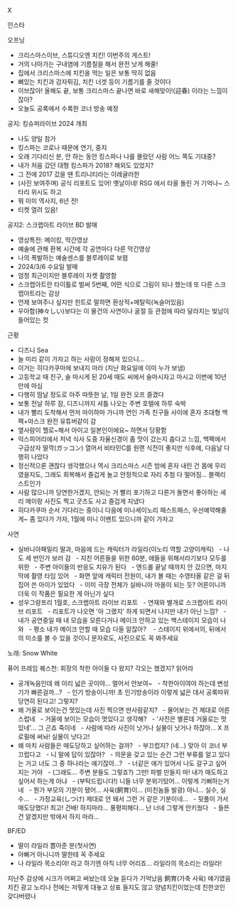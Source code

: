 


X



인스타

오프닝
- 크리스마스이브, 스튜디오엔 치킨! 이번주의 게스트!
- 거의 나아가는 구내염에 기름칠을 해서 완전 낫게 해줄!
- 집에서 크리스마스에 치킨을 먹는 일은 보통 딱히 없음
- 뼈있는 치킨과 감자튀김, 치킨 너겟 등이 기름기를 줄 것이다
- 이브잖아! 올해도 끝, 보통 크리스마스 끝나면 바로 새해맞이!(迎春) 이라는 느낌이잖아?
- 오늘도 공록에서 수록한 코너 방송 예정

공지: 킹슈퍼라이브 2024 개최
- 나도 양일 참가
- 킹스파는 코로나 때문에 연기, 중지
- 오래 기다리신 분, 안 하는 동안 킹스파나 나를 몰랐던 사람 어느 쪽도 기대중?
- 내가 처음 갔던 대형 킹스파가 2018? 해외도 있었지?
- 그 전에 2017 갔을 땐 트리니티라는 이레귤러한
- (사진 보여주며) 공식 리포트도 있어! 옛날이네! RSG 에서 타올 돌린 거 기억나~ 스타리 위시도 하고
- 뭐 이미 역사지, 6년 전! 
- 티켓 열려 있음! 

공지2: 스크랩아트 라이브 BD 발매
- 영상특전: 메이킹, 막간영상
- 예술에 관해 환복 시간에 각 공연마다 다른 막간영상
- 나의 폭발하는 예술센스를 블루레이로 보렴
- 2024/3/6 수요일 발매
- 엄청 최근이지만 블루레이 자켓 촬영함
- 스크랩아트란 타이틀로 벌써 5번째, 어떤 식으로 그림이 되나 했는데 또 다른 스크랩아트라는 감상
- 언제 보여주나 싶지만 힌트로 말하면 환상적+메탈릭(녹슬어있음)
- 우아함(神々しい)보다는 이 물건의 사연이나 굴절 등 관점에 따라 달라지는 빛남이 들어있는 컷

근황
- 디즈니 Sea
- 늘 미리 같이 가자고 하는 사람이 정해져 있으니...
- 이거는 히다카쿠마에 보내지 마라 (지난 화요일에 이미 누가 보냄)
- 고등학교 때 친구, 술 마시게 된 20세 때도 씨에서 술마시자고 마시고 이번에 10년만에 마심
- 다행히 땀날 정도로 아주 따뜻한 날, 1일 완전 오프 즐겼다
- 보통 전날 하루 잠, 디즈니까지 셔틀 나오는 주변 호텔에 하루 숙박
- 내가 빨리 도착해서 먼저 마이하마 가니까 연인 가족 친구들 사이에 혼자 초대형 백팩+마스크 완전 유튜버같이 감
- 옆사람이 헬로~해서 아이고 일본인이에요~ 하면서 당황함
- 익스피어리에서 저녁 식사 도중 자율신경이 좀 맛이 갔는지 춥다고 느낌, 백팩에서 구급상자 딸깍(ガッコン) 열어서 비타민C를 원랜 식전이 좋지만 식후에, 다음날 다행히 나았다
- 정신적으론 괜찮다 생각했으나 역시 크리스마스 시즌 밤에 혼자 내린 건 몸에 무리였을지도, 그래도 회복해서 즐겁게 놀고 안정적으로 자리 추첨 다 떨어짐... 블랙리스트인가
- 사람 많으니까 당연한거겠지, 안되는 거 빨리 포기하고 다른거 돌면서 좋아하는 셰리 메이랑 사진도 찍고 굿즈도 사고 즐겁게 지냈다
- 히다카쿠마 순서 기다리는 중이니 다음에 미나세이노리 패스트패스, 우선예약해줄게~ 좀 있다가 가자, 1월에 미니 이벤트 있으니까 같이 가자고

사연
- 실바니아패밀리 딸과, 마음에 드는 캐릭터가 라일라(이노리 역할 고양이캐릭)
  - 나도 세 번인가 보러 감
  - 지친 어른들을 위한 60분, 애들을 위해서라기보다 모두를 위한
  - 주변 아이들의 반응도 치유가 된다
  - 엔드롤 끝날 때까지 안 갔으면, 마지막에 촬영 타임 있어
  - 화면 앞에 캐릭터 전원이, 내가 볼 때는 수영타올 같은 걸 뒤집어 쓴 아이가 있었다
  - 이미 극장 전체가 실바니아 마을이 되는 듯? 어른이니까 더욱 이 작품은 필요한 게 아닌가 싶다
- 성우그랑프리 1월호, 스크랩아트 라이브 리포트
  - 연재와 별개로 스크랩아트 라이브 리포트
  - 리포트가 나오면 '아 그랬지' 하게 되면서 나지만 내가 아닌 느낌?
  - 내가 공연중일 때 내 모습을 모른다거나 메이크 안하고 있는 백스테이지 모습이 나와
  - 평소 내가 메이크 안할 때 모습 다들 알잖아? 
  - 스테이지 위에서의, 뒤에서의 미소를 볼 수 있을 것이니 문자로도, 사진으로도 꼭 봐주세요

노래: Snow White

퓨어 프레임 퀘스천: 회장의 착한 아이들 다 왔지? 각오는 했겠지? 읽어라
- 공개녹음인데 왜 이리 넓은 곳이야... 멀어서 안보여~
  - 착한아이여야 하는데 변성기가 빠른걸까...?
  - 인기 방송이니까! 초 인기방송이라 이렇게 넓은 데서 공록따위 당연히 된다고! 그렇지?
- 왜 거울로 보이는건 멋있는데 사진 찍으면 딴사람같지?
  - 물어보는 건 제대로 어른스럽네
  - 거울에 보이는 모습이 멋있다고 생각해?
  - '사진은 별론데 거울로는 멋있네'... 그 곤죠 죽이네
  - 사람에 따라 사진이 낫거나 실물이 낫거나 하잖아... X 프로필에 써놔! 실물이 낫다고!
- 왜 마치 사람들은 매도당하고 싶어하는 걸까?
  - 부끄럽지? (네...) 맞아 이 코너 부끄럽다고
  - 니 말에 답이 있잖아?
  - 의문을 갖고 있는 순간 그런 부류를 알고 있다는 거고 너도 그 중 하나라는 얘기잖아...?
  - 너같은 애가 있어서 나도 갈구고 싶어지는 거야
  - (그래도... 주변 분들도 그렇죠?) 그만! 파벌 만들지 마! 내가 매도하고 싶어서 하는게 아냐
  - (부탁드립니다!) 니들 너무 분위기탔어... 이렇게 기뻐하는거네
  - 뭔가 부모의 기분이 됐어... 사육(飼育)이... (미친놈들 발광) 아니... 실수, 실수...
  - 가정교육(しつけ) 제대로 안 돼서 그런 거 같은 기분이네...
  - 뒷풀이 가서 매도당했다! 최고! 건배! 하지마라... 풍평피해다... 난 너네 그렇게 안키웠다
  - 들뜬 건 알겠지만 밖에서 하지 마라... 

BF/ED
- 딸이 라일라 뽑아준 분(첫사연)
- 아빠거 아니니까 딸한테 꼭 주세요
- 나 라일라 목소리야! 라고 하기엔 아직 너무 어리죠... 라일라의 목소리는 라일라!

지난주 감상에 시크가 어쩌고 써놨는데 오늘 듣다가 기억났음 飼育(가축 사육) 얘기였음
치킨 광고 노리나 전에는 저렇게 대놓고 상표 들지도 않고 양념치킨이었는데 친한코인 갖다버렸나

